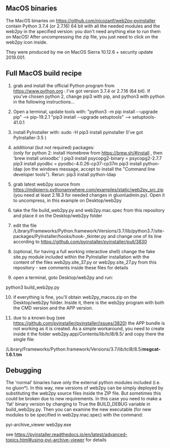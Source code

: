 ## MacOS binaries

The MacOS binaries on https://github.com/nicozanf/web2py-pyinstaller contain Python 3.7.4 (or 2.7.16) 64 bit with all the needed modules and the web2py in the specified version: you don't need anything else to run them on MacOS! After uncompressing the zip file, you just need to click on the web2py icon inside.  

They were produced by me on MacOS Sierra 10.12.6 + security update 2019.001.

## Full MacOS build recipe

1. grab and install the official Python program from https://www.python.org : I've got version 3.7.4 or 2.7.16 (64 bit). If you've chosen python 2, change pip3 with pip, and python3 with python in the following instructions...

2. Open a terminal, update tools with:
"python3 -m pip install --upgrade pip" --> pip-19.2.1
"pip3 install --upgrade setuptools" --> setuptools-41.0.1


3. install PyInstaller with: 
sudo -H pip3 install pyinstaller (I've got PyInstaller-3.5 )

4. additional (but not required) packages:  
(only for python 2: install Homebrew from https://brew.sh/#install , then 'brew install unixodbc' )
pip3 install psycopg2-binary = psycopg2-2.7.7
pip3 install pyodbc = pyodbc-4.0.26-cp37-cp37m
pip3 install python-ldap (on the windows message, accept to install the "Command line developer tools"). Rerun:
pip3 install python-ldap

5. grab latest web2py source from https://mdipierro.pythonanywhere.com/examples/static/web2py_src.zip (you need at least 2.18.3 for needed changes in gluon\admin.py). Open it to uncompress, in this example on Desktop/web2py


6. take the file build_web2py.py and web2py.mac.spec  from this repository and place it on the Desktop/web2py  folder  

7. edit the file /Library/Frameworks/Python.framework/Versions/3.7/lib/python3.7/site-packages/PyInstaller/hooks/hook-_tkinter.py and change one of its line according to https://github.com/pyinstaller/pyinstaller/pull/3830  

8. (optional, for having a full working interactive shell) change the fake site.py module included within the PyInstaller installation with the content of the files web2py.site_37.py or web2py.site_27.py from this repository - see comments inside these files for details

9. open a terminal, goto Desktop/web2py and run:  

python3 build_web2py.py

10. if everything is fine, you'll obtain web2py_macos.zip on the Desktop/web2py  folder. Inside it, there is the web2py program with both the CMD version and the APP version.  

11. due to a known bug (see https://github.com/pyinstaller/pyinstaller/issues/3820) the APP bundle is not working as it is created. As a simple workaround, you need to create inside it the folder web2py.app/Contents/lib/tcl8/8.5/ and copy there the single file:  

/Library/Frameworks/Python.framework/Versions/3.7/lib/tcl8/8.5/**msgcat-1.6.1.tm**  

## Debugging
The 'normal' binaries have only the external python modules included (i.e. no gluon*). In this way, new versions of web2py can be simply deployed by substituting the web2py source files inside the ZIP file. But sometimes this could be broken due to new requirements. In this case you need to make a 'fat' binary version by changing to True the BUILD_DEBUG variable in build_web2py.py. Then you can examine the new executable (for new modules to be specified in web2py.mac.spec) with the command:  

pyi-archive_viewer web2py.exe  

see https://pyinstaller.readthedocs.io/en/latest/advanced-topics.html#using-pyi-archive-viewer for details


